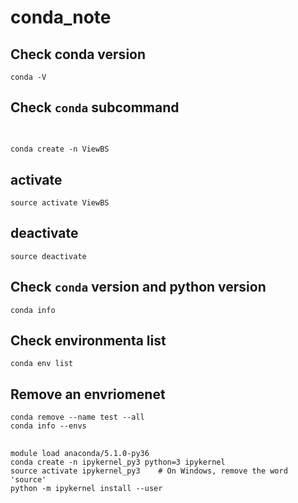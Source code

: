 # conda_note

## Check conda version

```
conda -V
```

## Check `conda` subcommand

```

```

## 
```
conda create -n ViewBS
```

## activate

```
source activate ViewBS
```

## deactivate

```
source deactivate
```

## Check `conda` version and python version

```
conda info
```

## Check environmenta list 
```
conda env list
```
## Remove an envriomenet

```
conda remove --name test --all
conda info --envs

```

## 

```
module load anaconda/5.1.0-py36
conda create -n ipykernel_py3 python=3 ipykernel
source activate ipykernel_py3    # On Windows, remove the word 'source'
python -m ipykernel install --user
```
